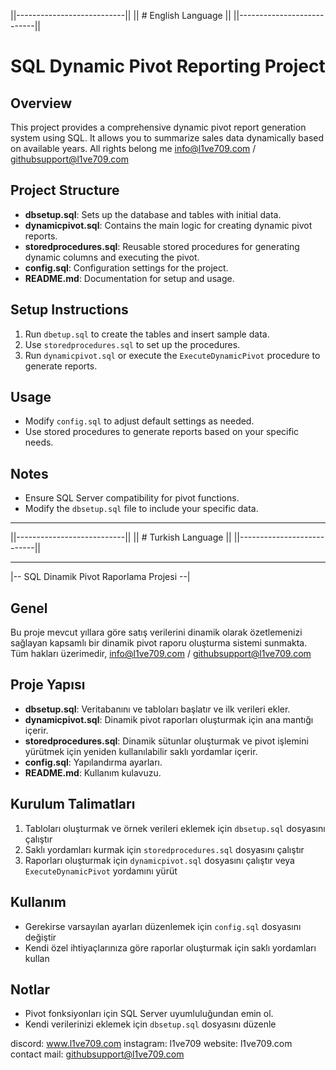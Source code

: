 ||---------------------------||
||    # English Language     ||
||---------------------------||


# SQL Dynamic Pivot Reporting Project

## Overview
This project provides a comprehensive dynamic pivot report generation system using SQL. It allows you to summarize sales data dynamically based on available years. All rights belong me info@l1ve709.com / githubsupport@l1ve709.com

## Project Structure
- **dbsetup.sql**: Sets up the database and tables with initial data.
- **dynamicpivot.sql**: Contains the main logic for creating dynamic pivot reports.
- **storedprocedures.sql**: Reusable stored procedures for generating dynamic columns and executing the pivot.
- **config.sql**: Configuration settings for the project.
- **README.md**: Documentation for setup and usage.

## Setup Instructions
1. Run `dbetup.sql` to create the tables and insert sample data.
2. Use `storedprocedures.sql` to set up the procedures.
3. Run `dynamicpivot.sql` or execute the `ExecuteDynamicPivot` procedure to generate reports.

## Usage
- Modify `config.sql` to adjust default settings as needed.
- Use stored procedures to generate reports based on your specific needs.

## Notes
- Ensure SQL Server compatibility for pivot functions.
- Modify the `dbsetup.sql` file to include your specific data.


--                           --

||---------------------------||
||    # Turkish Language     ||
||---------------------------||

--                           --          

|-- SQL Dinamik Pivot Raporlama Projesi --|

## Genel 
Bu proje mevcut yıllara göre satış verilerini dinamik olarak özetlemenizi sağlayan kapsamlı bir dinamik pivot raporu oluşturma sistemi sunmakta. Tüm hakları üzerimedir, info@l1ve709.com / githubsupport@l1ve709.com

## Proje Yapısı
- **dbsetup.sql**: Veritabanını ve tabloları başlatır ve ilk verileri ekler.
- **dynamicpivot.sql**: Dinamik pivot raporları oluşturmak için ana mantığı içerir. 
- **storedprocedures.sql**: Dinamik sütunlar oluşturmak ve pivot işlemini yürütmek için yeniden kullanılabilir saklı yordamlar içerir.
- **config.sql**: Yapılandırma ayarları.
- **README.md**: Kullanım kulavuzu.

## Kurulum Talimatları
1. Tabloları oluşturmak ve örnek verileri eklemek için `dbsetup.sql` dosyasını çalıştır
2. Saklı yordamları kurmak için `storedprocedures.sql` dosyasını çalıştır
3. Raporları oluşturmak için `dynamicpivot.sql` dosyasını çalıştır veya `ExecuteDynamicPivot` yordamını yürüt

## Kullanım
- Gerekirse varsayılan ayarları düzenlemek için `config.sql` dosyasını değiştir
- Kendi özel ihtiyaçlarınıza göre raporlar oluşturmak için saklı yordamları kullan

## Notlar
- Pivot fonksiyonları için SQL Server uyumluluğundan emin ol.
- Kendi verilerinizi eklemek için `dbsetup.sql` dosyasını düzenle


discord: www.l1ve709.com
instagram: l1ve709
website: l1ve709.com
contact mail: githubsupport@l1ve709.com
